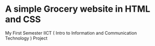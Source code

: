 # A simple Grocery website in HTML and CSS
My First Semester IICT ( Intro to Information and Communication Technology ) Project



